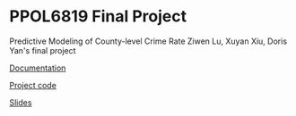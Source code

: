 # PPOL6819 Final Project
Predictive Modeling of County-level Crime Rate
Ziwen Lu, Xuyan Xiu, Doris Yan's final project

[Documentation](https://dorisyan1122.github.io/PPOL6819-Final-Project/final-write-up) 

[Project code](https://dorisyan1122.github.io/PPOL6819-Final-Project/final-project) 

[Slides](https://dorisyan1122.github.io/PPOL6819-Final-Project/project_slides) 

